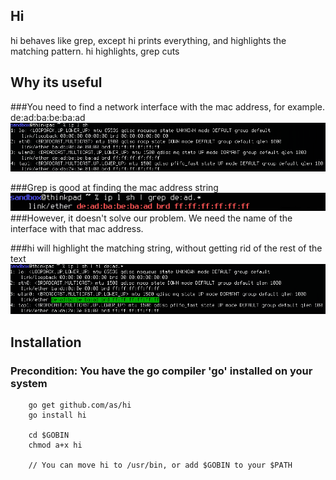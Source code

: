 ## Hi
hi behaves like grep, except hi prints everything, and highlights the matching pattern.
hi highlights, grep cuts

## Why its useful
###You need to find a network interface with the mac address, for example. de:ad:ba:be:ba:ad
![ex01](img/ex01.png)

###Grep is good at finding the mac address string
![ex02](img/ex02.png)
###However, it doesn't solve our problem. We need the name of the interface with that mac address.

###hi will highlight the matching string, without getting rid of the rest of the text
![ex03](img/ex03.png)

## Installation
### Precondition: You have the go compiler 'go' installed on your system

```
	go get github.com/as/hi
	go install hi
	
	cd $GOBIN
	chmod a+x hi

	// You can move hi to /usr/bin, or add $GOBIN to your $PATH
```
